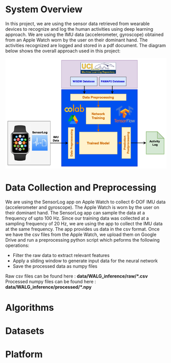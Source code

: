 # System Overview 
In this project, we are using the sensor data retrieved from wearable devices to recognize and log the human activities using deep learning approach. We are using the IMU data (accelerometer, gyroscope) obtained from an Apple Watch worn by the user on their dominant hand. The activities recognized are logged and stored in a pdf document. The diagram below shows the overall approach used in this project:

![System Diagram](png/technical_approach.png)

# Data Collection and Preprocessing
We are using the SensorLog app on Apple Watch to collect 6-DOF IMU data (accelerometer and gyroscope). The Apple Watch is worn by the user on their dominant hand. The SensorLog app can sample the data at a frequency of upto 100 Hz. Since our training data was collected at a sampling frequency of 20 Hz, we are using the app to collect the IMU data at the same frequency. The app provides us data in the csv format. Once we have the csv files from the Apple Watch, we upload them on Google Drive and run a preprocessing python script which peforms the following operations: 

* Filter the raw data to extract relevant features 
* Apply a sliding window to generate input data for the neural network 
* Save the processed data as numpy files 

Raw csv files can be found here : **data/WALG_inference/raw/\*.csv**  
Processed numpy files can be found here : **data/WALG_inference/processed/\*.npy**

# Algorithms
# Datasets
# Platform
